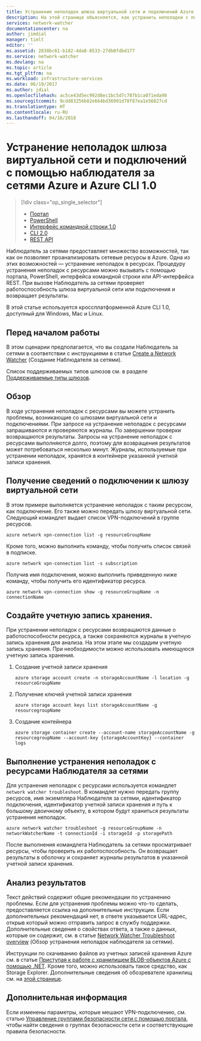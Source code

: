 ```yaml
---
title: Устранение неполадок шлюза виртуальной сети и подключений Azure — Azure CLI 1.0 | Документы Майкрософт
description: На этой странице объясняется, как устранить неполадки с помощью наблюдателя за сетями и Azure CLI 1.0
services: network-watcher
documentationcenter: na
author: jimdial
manager: timlt
editor: ''
ms.assetid: 2838bc61-b182-4da8-8533-27db8fdbd177
ms.service: network-watcher
ms.devlang: na
ms.topic: article
ms.tgt_pltfrm: na
ms.workload: infrastructure-services
ms.date: 06/19/2017
ms.author: jdial
ms.openlocfilehash: ac5ce43d5ec992d8ec1bc5d7c787b1ca071eda98
ms.sourcegitcommit: 9cdd83256b82e664bd36991d78f87ea1e56827cd
ms.translationtype: HT
ms.contentlocale: ru-RU
ms.lasthandoff: 04/16/2018
---
```

# <a name="troubleshoot-virtual-network-gateway-and-connections-using-azure-network-watcher-azure-cli-10"></a>Устранение неполадок шлюза виртуальной сети и подключений с помощью наблюдателя за сетями Azure и Azure CLI 1.0

> [!div class="op_single_selector"]
> - [Портал](network-watcher-troubleshoot-manage-portal.md)
> - [PowerShell](network-watcher-troubleshoot-manage-powershell.md)
> - [Интерфейс командной строки 1.0](network-watcher-troubleshoot-manage-cli-nodejs.md)
> - [CLI 2.0](network-watcher-troubleshoot-manage-cli.md)
> - [REST API](network-watcher-troubleshoot-manage-rest.md)

Наблюдатель за сетями предоставляет множество возможностей, так как он позволяет проанализировать сетевые ресурсы в Azure. Одна из этих возможностей — устранение неполадок в ресурсах. Процедуру устранения неполадок с ресурсами можно вызывать с помощью портала, PowerShell, интерфейса командной строки или API-интерфейса REST. При вызове Наблюдатель за сетями проверяет работоспособность шлюза виртуальной сети или подключения и возвращает результаты.

В этой статье используется кроссплатформенной Azure CLI 1.0, доступный для Windows, Mac и Linux. 

## <a name="before-you-begin"></a>Перед началом работы

В этом сценарии предполагается, что вы создали Наблюдатель за сетями в соответствии с инструкциями в статье [Create a Network Watcher](network-watcher-create.md) (Создание Наблюдателя за сетями).

Список поддерживаемых типов шлюзов см. в разделе [Поддерживаемые типы шлюзов](/network-watcher-troubleshoot-overview.md#supported-gateway-types).

## <a name="overview"></a>Обзор

В ходе устранения неполадок с ресурсами вы можете устранить проблемы, возникающие со шлюзами виртуальной сети и подключениями. При запросе на устранение неполадок с ресурсами запрашиваются и проверяются журналы. По завершении проверки возвращаются результаты. Запросы на устранение неполадок с ресурсами выполняются долго, поэтому для возвращения результатов может потребоваться несколько минут. Журналы, используемые при устранении неполадок, хранятся в контейнере указанной учетной записи хранения.

## <a name="retrieve-a-virtual-network-gateway-connection"></a>Получение сведений о подключении к шлюзу виртуальной сети

В этом примере выполняется устранение неполадок с таким ресурсом, как подключение. Его также можно передать шлюзу виртуальной сети. Следующий командлет выдает список VPN-подключений в группе ресурсов.

```azurecli
azure network vpn-connection list -g resourceGroupName
```

Кроме того, можно выполнить команду, чтобы получить список связей в подписке.

```azurecli
azure network vpn-connection list -s subscription
```

Получив имя подключения, можно выполнить приведенную ниже команду, чтобы получить его идентификатор ресурса.

```azurecli
azure network vpn-connection show -g resourceGroupName -n connectionName
```

## <a name="create-a-storage-account"></a>Создайте учетную запись хранения.

При устранении неполадок с ресурсами возвращаются данные о работоспособности ресурса, а также сохраняются журналы в учетную запись хранения для анализа. На этом этапе мы создадим учетную запись хранения. При необходимости можно использовать имеющуюся учетную запись хранения.

1. Создание учетной записи хранения

    ```azurecli
    azure storage account create -n storageAccountName -l location -g resourceGroupName
    ```

1. Получение ключей учетной записи хранения

    ```azurecli
    azure storage account keys list storageAccountName -g resourcegroupName
    ```

1. Создание контейнера

    ```azurecli
    azure storage container create --account-name storageAccountName -g resourcegroupName --account-key {storageAccountKey} --container logs
    ```

## <a name="run-network-watcher-resource-troubleshooting"></a>Выполнение устранения неполадок с ресурсами Наблюдателя за сетями

Для устранения неполадок с ресурсами используется командлет `network watcher troubleshoot`. В командлет нужно передать группу ресурсов, имя экземпляра Наблюдателя за сетями, идентификатор подключения, идентификатор учетной записи хранения и путь к большому двоичному объекту, в котором будут храниться результаты устранения неполадок.

```azurecli
azure network watcher troubleshoot -g resourceGroupName -n networkWatcherName -t connectionId -i storageId -p storagePath
```

После выполнения командлета Наблюдатель за сетями просматривает ресурсы, чтобы проверить их работоспособность. Он возвращает результаты в оболочку и сохраняет журналы результатов в указанной учетной записи хранения.

## <a name="understanding-the-results"></a>Анализ результатов

Текст действий содержит общие рекомендации по устранению проблемы. Если для устранения проблемы можно что-то сделать, предоставляется ссылка на дополнительные инструкции. Если дополнительных рекомендаций нет, в ответе указывается URL-адрес, открыв который можно отправить запрос в службу поддержки.  Дополнительные сведения о свойствах ответа, а также о данных, которые он содержит, см. в статье [Network Watcher Troubleshoot overview](network-watcher-troubleshoot-overview.md) (Обзор устранения неполадок наблюдателя за сетями).

Инструкции по скачиванию файлов из учетных записей хранения Azure см. в статье [Приступая к работе с хранилищем BLOB-объектов Azure с помощью .NET](../storage/blobs/storage-dotnet-how-to-use-blobs.md). Кроме того, можно использовать такое средство, как Storage Explorer. Дополнительные сведения об обозревателе хранилищ см. на [этой странице](http://storageexplorer.com/).

## <a name="next-steps"></a>Дополнительная информация

Если изменены параметры, которые мешают VPN-подключению, см. статью [Управление группами безопасности сети с помощью портала](../virtual-network/manage-network-security-group.md), чтобы найти сведения о группах безопасности сети и соответствующие правила безопасности.
